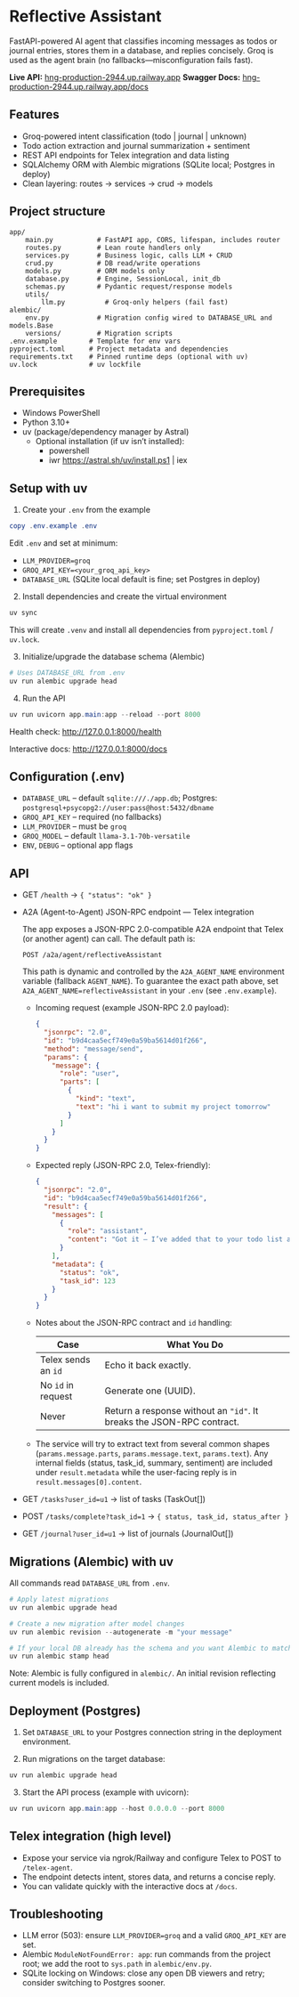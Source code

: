 # Reflective Assistant

FastAPI-powered AI agent that classifies incoming messages as todos or journal entries, stores them in a database, and replies concisely. Groq is used as the agent brain (no fallbacks—misconfiguration fails fast).

**Live API:** [hng-production-2944.up.railway.app](hng-production-2944.up.railway.app)
**Swagger Docs:** [hng-production-2944.up.railway.app/docs](hng-production-2944.up.railway.app/docs)

## Features

- Groq-powered intent classification (todo | journal | unknown)
- Todo action extraction and journal summarization + sentiment
- REST API endpoints for Telex integration and data listing
- SQLAlchemy ORM with Alembic migrations (SQLite local; Postgres in deploy)
- Clean layering: routes → services → crud → models

## Project structure

```
app/
	main.py           # FastAPI app, CORS, lifespan, includes router
	routes.py         # Lean route handlers only
	services.py       # Business logic, calls LLM + CRUD
	crud.py           # DB read/write operations
	models.py         # ORM models only
	database.py       # Engine, SessionLocal, init_db
	schemas.py        # Pydantic request/response models
	utils/
		llm.py          # Groq-only helpers (fail fast)
alembic/
	env.py            # Migration config wired to DATABASE_URL and models.Base
	versions/         # Migration scripts
.env.example        # Template for env vars
pyproject.toml      # Project metadata and dependencies
requirements.txt    # Pinned runtime deps (optional with uv)
uv.lock             # uv lockfile
```

## Prerequisites

- Windows PowerShell
- Python 3.10+
- uv (package/dependency manager by Astral)
  - Optional installation (if uv isn’t installed):
    - powershell
    - iwr https://astral.sh/uv/install.ps1 | iex

## Setup with uv

1. Create your `.env` from the example

```powershell
copy .env.example .env
```

Edit `.env` and set at minimum:

- `LLM_PROVIDER=groq`
- `GROQ_API_KEY=<your_groq_api_key>`
- `DATABASE_URL` (SQLite local default is fine; set Postgres in deploy)

2. Install dependencies and create the virtual environment

```powershell
uv sync
```

This will create `.venv` and install all dependencies from `pyproject.toml` / `uv.lock`.

3. Initialize/upgrade the database schema (Alembic)

```powershell
# Uses DATABASE_URL from .env
uv run alembic upgrade head
```

4. Run the API

```powershell
uv run uvicorn app.main:app --reload --port 8000
```

Health check: http://127.0.0.1:8000/health

Interactive docs: http://127.0.0.1:8000/docs

## Configuration (.env)

- `DATABASE_URL` – default `sqlite:///./app.db`; Postgres: `postgresql+psycopg2://user:pass@host:5432/dbname`
- `GROQ_API_KEY` – required (no fallbacks)
- `LLM_PROVIDER` – must be `groq`
- `GROQ_MODEL` – default `llama-3.1-70b-versatile`
- `ENV`, `DEBUG` – optional app flags

## API

- GET `/health` → `{ "status": "ok" }`

- A2A (Agent-to-Agent) JSON-RPC endpoint — Telex integration

  The app exposes a JSON-RPC 2.0-compatible A2A endpoint that Telex (or
  another agent) can call. The default path is:

  ```text
  POST /a2a/agent/reflectiveAssistant
  ```

  This path is dynamic and controlled by the `A2A_AGENT_NAME` environment
  variable (fallback `AGENT_NAME`). To guarantee the exact path above, set
  `A2A_AGENT_NAME=reflectiveAssistant` in your `.env` (see `.env.example`).

  - Incoming request (example JSON-RPC 2.0 payload):

    ```json
    {
      "jsonrpc": "2.0",
      "id": "b9d4caa5ecf749e0a59ba5614d01f266",
      "method": "message/send",
      "params": {
        "message": {
          "role": "user",
          "parts": [
            {
              "kind": "text",
              "text": "hi i want to submit my project tomorrow"
            }
          ]
        }
      }
    }
    ```

  - Expected reply (JSON-RPC 2.0, Telex-friendly):

    ```json
    {
      "jsonrpc": "2.0",
      "id": "b9d4caa5ecf749e0a59ba5614d01f266",
      "result": {
        "messages": [
          {
            "role": "assistant",
            "content": "Got it — I’ve added that to your todo list and scheduled a reminder for tomorrow!"
          }
        ],
        "metadata": {
          "status": "ok",
          "task_id": 123
        }
      }
    }
    ```

  - Notes about the JSON-RPC contract and `id` handling:

    | Case                | What You Do                                                           |
    | ------------------- | --------------------------------------------------------------------- |
    | Telex sends an `id` | Echo it back exactly.                                                 |
    | No `id` in request  | Generate one (UUID).                                                  |
    | Never               | Return a response without an `"id"`. It breaks the JSON-RPC contract. |

  - The service will try to extract text from several common shapes
    (`params.message.parts`, `params.message.text`, `params.text`). Any
    internal fields (status, task_id, summary, sentiment) are included
    under `result.metadata` while the user-facing reply is in
    `result.messages[0].content`.

- GET `/tasks?user_id=u1` → list of tasks (TaskOut[])

- POST `/tasks/complete?task_id=1` → `{ status, task_id, status_after }`

- GET `/journal?user_id=u1` → list of journals (JournalOut[])

## Migrations (Alembic) with uv

All commands read `DATABASE_URL` from `.env`.

```powershell
# Apply latest migrations
uv run alembic upgrade head

# Create a new migration after model changes
uv run alembic revision --autogenerate -m "your message"

# If your local DB already has the schema and you want Alembic to match it
uv run alembic stamp head
```

Note: Alembic is fully configured in `alembic/`. An initial revision reflecting current models is included.

## Deployment (Postgres)

1. Set `DATABASE_URL` to your Postgres connection string in the deployment environment.

2. Run migrations on the target database:

```powershell
uv run alembic upgrade head
```

3. Start the API process (example with uvicorn):

```powershell
uv run uvicorn app.main:app --host 0.0.0.0 --port 8000
```

## Telex integration (high level)

- Expose your service via ngrok/Railway and configure Telex to POST to `/telex-agent`.
- The endpoint detects intent, stores data, and returns a concise reply.
- You can validate quickly with the interactive docs at `/docs`.

## Troubleshooting

- LLM error (503): ensure `LLM_PROVIDER=groq` and a valid `GROQ_API_KEY` are set.
- Alembic `ModuleNotFoundError: app`: run commands from the project root; we add the root to `sys.path` in `alembic/env.py`.
- SQLite locking on Windows: close any open DB viewers and retry; consider switching to Postgres sooner.
